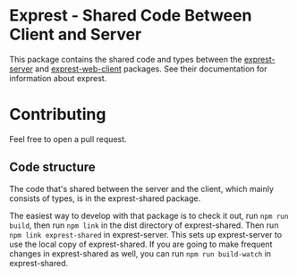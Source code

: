 # Exprest - Shared Code Between Client and Server

This package contains the shared code and types between the
[exprest-server](https://github.com/egokt/exprest-server)
and [exprest-web-client](https://github.com/egokt/exprest-web-client) packages.
See their documentation for information about exprest.

# Contributing

Feel free to open a pull request.

## Code structure

The code that's shared between the server and the client, which mainly consists
of types, is in the exprest-shared package.

The easiest way to develop with that package is to check it out, run
`npm run build`, then run `npm link` in the dist directory of exprest-shared.
Then run `npm link exprest-shared` in exprest-server. This sets up
exprest-server to use the local copy of exprest-shared. If you are going
to make frequent changes in exprest-shared as well, you can run
`npm run build-watch` in exprest-shared.

